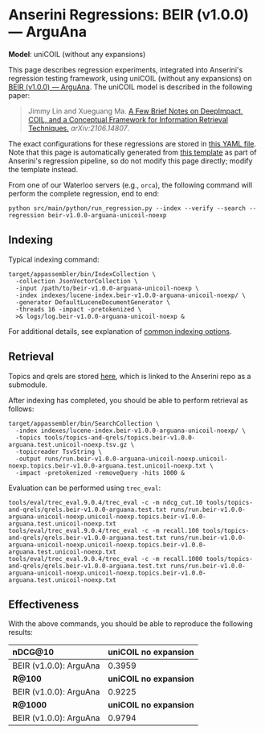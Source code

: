 # Anserini Regressions: BEIR (v1.0.0) &mdash; ArguAna

**Model**: uniCOIL (without any expansions)

This page describes regression experiments, integrated into Anserini's regression testing framework, using uniCOIL (without any expansions) on [BEIR (v1.0.0) &mdash; ArguAna](http://beir.ai/).
The uniCOIL model is described in the following paper:

> Jimmy Lin and Xueguang Ma. [A Few Brief Notes on DeepImpact, COIL, and a Conceptual Framework for Information Retrieval Techniques.](https://arxiv.org/abs/2106.14807) _arXiv:2106.14807_.

The exact configurations for these regressions are stored in [this YAML file](../src/main/resources/regression/beir-v1.0.0-arguana-unicoil-noexp.yaml).
Note that this page is automatically generated from [this template](../src/main/resources/docgen/templates/beir-v1.0.0-arguana-unicoil-noexp.template) as part of Anserini's regression pipeline, so do not modify this page directly; modify the template instead.

From one of our Waterloo servers (e.g., `orca`), the following command will perform the complete regression, end to end:

```
python src/main/python/run_regression.py --index --verify --search --regression beir-v1.0.0-arguana-unicoil-noexp
```

## Indexing

Typical indexing command:

```
target/appassembler/bin/IndexCollection \
  -collection JsonVectorCollection \
  -input /path/to/beir-v1.0.0-arguana-unicoil-noexp \
  -index indexes/lucene-index.beir-v1.0.0-arguana-unicoil-noexp/ \
  -generator DefaultLuceneDocumentGenerator \
  -threads 16 -impact -pretokenized \
  >& logs/log.beir-v1.0.0-arguana-unicoil-noexp &
```

For additional details, see explanation of [common indexing options](common-indexing-options.md).

## Retrieval

Topics and qrels are stored [here](https://github.com/castorini/anserini-tools/tree/master/topics-and-qrels), which is linked to the Anserini repo as a submodule.

After indexing has completed, you should be able to perform retrieval as follows:

```
target/appassembler/bin/SearchCollection \
  -index indexes/lucene-index.beir-v1.0.0-arguana-unicoil-noexp/ \
  -topics tools/topics-and-qrels/topics.beir-v1.0.0-arguana.test.unicoil-noexp.tsv.gz \
  -topicreader TsvString \
  -output runs/run.beir-v1.0.0-arguana-unicoil-noexp.unicoil-noexp.topics.beir-v1.0.0-arguana.test.unicoil-noexp.txt \
  -impact -pretokenized -removeQuery -hits 1000 &
```

Evaluation can be performed using `trec_eval`:

```
tools/eval/trec_eval.9.0.4/trec_eval -c -m ndcg_cut.10 tools/topics-and-qrels/qrels.beir-v1.0.0-arguana.test.txt runs/run.beir-v1.0.0-arguana-unicoil-noexp.unicoil-noexp.topics.beir-v1.0.0-arguana.test.unicoil-noexp.txt
tools/eval/trec_eval.9.0.4/trec_eval -c -m recall.100 tools/topics-and-qrels/qrels.beir-v1.0.0-arguana.test.txt runs/run.beir-v1.0.0-arguana-unicoil-noexp.unicoil-noexp.topics.beir-v1.0.0-arguana.test.unicoil-noexp.txt
tools/eval/trec_eval.9.0.4/trec_eval -c -m recall.1000 tools/topics-and-qrels/qrels.beir-v1.0.0-arguana.test.txt runs/run.beir-v1.0.0-arguana-unicoil-noexp.unicoil-noexp.topics.beir-v1.0.0-arguana.test.unicoil-noexp.txt
```

## Effectiveness

With the above commands, you should be able to reproduce the following results:

| **nDCG@10**                                                                                                  | **uniCOIL no expansion**|
|:-------------------------------------------------------------------------------------------------------------|-----------|
| BEIR (v1.0.0): ArguAna                                                                                       | 0.3959    |
| **R@100**                                                                                                    | **uniCOIL no expansion**|
| BEIR (v1.0.0): ArguAna                                                                                       | 0.9225    |
| **R@1000**                                                                                                   | **uniCOIL no expansion**|
| BEIR (v1.0.0): ArguAna                                                                                       | 0.9794    |
